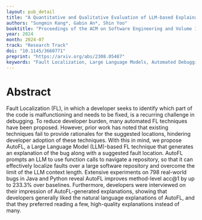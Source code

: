 ```yaml
---
layout: pub_detail
title: "A Quantitative and Qualitative Evaluation of LLM-based Explainable Fault Localization"
authors: "Sungmin Kang*, Gabin An*, Shin Yoo"
booktitle: "Proceedings of the ACM on Software Engineering and Volume 1, Number FSE (FSE'24)"
year: 2024
month: 2024-07
track: "Research Track"
doi: "10.1145/3660771"
preprint: "https://arxiv.org/abs/2308.05487"
keywords: "Fault Localization, Large Language Models, Automated Debugging, Root Cause Analysis, Defects4J (Java), BugsInPy (Python)"
---
```


# Abstract

Fault Localization (FL), in which a developer seeks to identify which part of the code is malfunctioning and needs to be fixed, is a recurring challenge in debugging. To reduce developer burden, many automated FL techniques have been proposed. However, prior work has noted that existing techniques fail to provide rationales for the suggested locations, hindering developer adoption of these techniques. With this in mind, we propose AutoFL, a Large Language Model (LLM)-based FL technique that generates an explanation of the bug along with a suggested fault location. AutoFL prompts an LLM to use function calls to navigate a repository, so that it can effectively localize faults over a large software repository and overcome the limit of the LLM context length. Extensive experiments on 798 real-world bugs in Java and Python reveal AutoFL improves method-level acc@1 by up to 233.3% over baselines. Furthermore, developers were interviewed on their impression of AutoFL-generated explanations, showing that developers generally liked the natural language explanations of AutoFL, and that they preferred reading a few, high-quality explanations instead of many.
